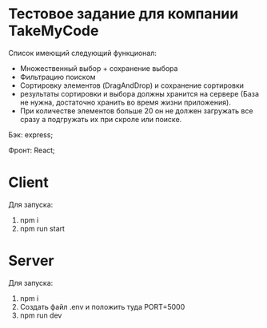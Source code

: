 # Тестовое задание для компании TakeMyCode


Cписок имеющий следующий функционал:
- Множественный выбор + сохранение выбора
- Фильтрацию поиском 
- Сортировку элементов  (DragAndDrop) и сохранение сортировки
- результаты сортировки и выбора должны хранится на сервере (База не нужна, достаточно хранить во время жизни приложения). 
- При количестве элементов больше 20 он не должен загружать все сразу а подгружать их при скроле или поиске.

Бэк: express; 

Фронт: React;

# Client
Для запуска:
1. npm i
2. npm run start

# Server
Для запуска:
1. npm i
2. Создать файл .env и положить туда PORT=5000
3. npm run dev
